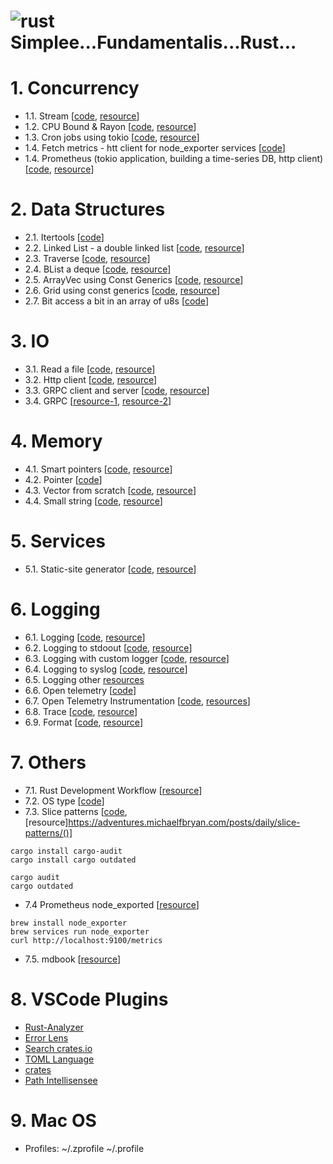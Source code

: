 # ![rust](https://img.shields.io/badge/Rust-000000?style=for-the-badge&logo=rust&logoColor=white) Simplee...Fundamentalis...Rust...

# 1. Concurrency

- 1.1. Stream [[code](./concurrency/stream/), [resource](https://kerkour.com/rust-worker-pool)]
- 1.2. CPU Bound & Rayon [[code](./concurrency/cpubound/), [resource](https://kerkour.com/rust-worker-pool)]
- 1.3. Cron jobs using tokio [[code](./concurrency/cron-job-tokio/), [resource](https://kerkour.com/rust-background-jobs)]
- 1.4. Fetch metrics - htt client for node_exporter services [[code](./concurrency/fetch-metrics/)] 
- 1.4. Prometheus (tokio application, building a time-series DB, http client) [[code](./concurrency/prometheus/), [resource](https://21-lessons.com/time-series-data-and-databases-with-rust/)]

# 2. Data Structures
- 2.1. Itertools [[code](./data/iter/)]
- 2.2. Linked List - a double linked list [[code](./data/linked-list/), [resource](https://github.com/contain-rs/linked-list)]
- 2.3. Traverse [[code](./data/traverse/), [resource](https://github.com/contain-rs/rust-traverse)]
- 2.4. BList a deque [[code](./data/blist/), [resource](https://github.com/contain-rs/blist)]
- 2.5. ArrayVec using Const Generics [[code](./data/const-arrayvec/), [resource](https://adventures.michaelfbryan.com/posts/const-arrayvec/)]
- 2.6. Grid using const generics [[code](./data/grid/), [resource](https://blog.adamchalmers.com/grids-2/)]
- 2.7. Bit access a bit in an array of u8s [[code](./data/bit/)]

# 3. IO
- 3.1. Read a file [[code](./io/file-read/), [resource](https://kerkour.com/rust-read-file)]
- 3.2. Http client [[code](./io/http-client/), [resource](https://kerkour.com/rust-small-docker-image)]
- 3.3. GRPC client and server [[code](./io/grpc-cli-srv/), [resource](https://tjtelan.com/blog/lets-build-a-single-binary-grpc-server-client-with-rust-in-2020/)]
- 3.4. GRPC [[resource-1](https://blog.logrocket.com/rust-and-grpc-a-complete-guide/), [resource-2](https://romankudryashov.com/blog/2021/04/grpc-rust/)]

# 4. Memory
- 4.1. Smart pointers [[code](./mem/smart-pointers/), [resource](https://kerkour.com/rust-avoid-lifetimes)]
- 4.2. Pointer [[code](./mem/pointers/)]
- 4.3. Vector from scratch [[code](./mem/myvec/), [resource](https://www.youtube.com/watch?v=3OL95gZgPWA)]
- 4.4. Small string [[code](./mem/smallstr/), [resource](https://fasterthanli.me/articles/peeking-inside-a-rust-enum)]

# 5. Services
- 5.1. Static-site generator [[code](./services/static-site-generator/), [resource](https://kerkour.com/rust-static-site-generator)]

# 6. Logging
- 6.1. Logging [[code](./utils/logging/), [resource](https://rust-lang-nursery.github.io/rust-cookbook/development_tools/debugging/log.html#log-a-debug-message-to-the-console)]
- 6.2. Logging to stdoout [[code](./utils/logging-stdout/), [resource](https://rust-lang-nursery.github.io/rust-cookbook/development_tools/debugging/log.html#log-an-error-message-to-the-console)]
- 6.3. Logging with custom logger [[code](./utils/logging-custom/), [resource](https://rust-lang-nursery.github.io/rust-cookbook/development_tools/debugging/log.html#log-messages-with-a-custom-logger)]
- 6.4. Logging to syslog [[code](./utils/logging-syslog/), [resource](https://rust-lang-nursery.github.io/rust-cookbook/development_tools/debugging/log.html#log-to-the-unix-syslog)]
- 6.5. Logging other [resources](https://rust-lang-nursery.github.io/rust-cookbook/development_tools/debugging/config_log.html)
- 6.6. Open telemetry [[code](https://github.com/open-telemetry/opentelemetry-rust/tree/main/examples/grpc)]
- 6.7. Open Telemetry Instrumentation [[code](./utils/otel_instrumentation/), [resources](https://21-lessons.com/how-to-instrument-a-rust-application-with-opentelemetry/)]
- 6.8. Trace [[code](./utils/trace/), [resource](https://21-lessons.com/getting-better-insights-into-your-rust-applications/)]
- 6.9. Format [[code](./utils/format/), [resource](https://doc.rust-lang.org/std/fmt/index.html)]

# 7. Others
- 7.1. Rust Development Workflow [[resource](https://kerkour.com/rust-development-workflow)]
- 7.2. OS type [[code](./utils/os-type/)]
- 7.3. Slice patterns [[code](./utils/slice-patterns/), [resource]https://adventures.michaelfbryan.com/posts/daily/slice-patterns/()]

```
cargo install cargo-audit
cargo install cargo outdated

cargo audit
cargo outdated
```
- 7.4 Prometheus node_exported [[resource](https://prometheus.io/docs/guides/node-exporter/)]

```
brew install node_exporter
brew services run node_exporter
curl http://localhost:9100/metrics
```

- 7.5. mdbook [[resource](https://rust-lang.github.io/mdBook/)]

# 8. VSCode Plugins
- [Rust-Analyzer](https://marketplace.visualstudio.com/items?itemName=matklad.rust-analyzer)
- [Error Lens](https://marketplace.visualstudio.com/items?itemName=usernamehw.errorlens)
- [Search crates.io](https://marketplace.visualstudio.com/items?itemName=belfz.search-crates-io)
- [TOML Language](https://marketplace.visualstudio.com/items?itemName=bungcip.better-toml)
- [crates](https://marketplace.visualstudio.com/items?itemName=serayuzgur.crates)
- [Path Intellisensee](https://marketplace.visualstudio.com/items?itemName=christian-kohler.path-intellisense)

# 9. Mac OS
- Profiles: ~/.zprofile ~/.profile

